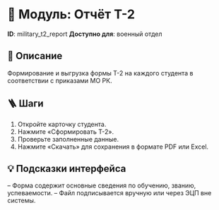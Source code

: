 # 📘 Модуль: Отчёт Т-2
**ID**: military_t2_report
**Доступно для**: военный отдел

## 📝 Описание
Формирование и выгрузка формы Т-2 на каждого студента в соответствии с приказами МО РК.

## 🪜 Шаги
1. Откройте карточку студента.
2. Нажмите «Сформировать Т-2».
3. Проверьте заполненные данные.
4. Нажмите «Скачать» для сохранения в формате PDF или Excel.

## 💡 Подсказки интерфейса
– Форма содержит основные сведения по обучению, званию, успеваемости.
– Файл подписывается вручную или через ЭЦП вне системы.
